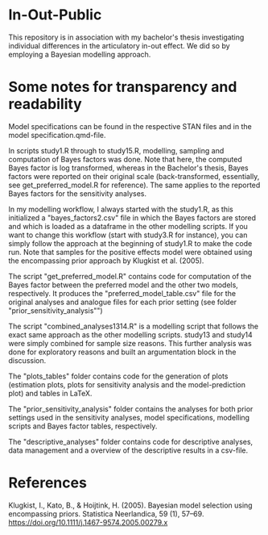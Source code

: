# In-Out-Public
This repository is in association with my bachelor's thesis investigating individual differences in the articulatory in-out effect. 
We did so by employing a Bayesian modelling approach. 

# Some notes for transparency and readability

Model specifications can be found in the respective STAN files and in the model specification.qmd-file. 

In scripts study1.R through to study15.R, modelling, sampling and computation of Bayes factors was done. Note that here, the computed Bayes factor is log transformed, whereas in the Bachelor's thesis, Bayes factors were reported on their original scale (back-transformed, essentially, see get_preferred_model.R for reference). The same applies to the reported Bayes factors for the sensitivity analyses. 


In my modelling workflow, I always started with the study1.R, as this initialized a "bayes_factors2.csv" file in which the Bayes factors are stored and which is loaded as a dataframe in the other modelling scripts. If you want to change this workflow (start with study3.R for instance), you can simply follow the approach at the beginning of study1.R to make the code run. 
Note that samples for the positive effects model were obtained using the encompassing prior approach by Klugkist et al. (2005). 

The script "get_preferred_model.R" contains code for computation of the Bayes factor between the preferred model and the other two models, respectively. It produces the "preferred_model_table.csv" file for the original analyses and analogue files for each prior setting (see folder "prior_sensitivity_analysis"")

The script "combined_analyses1314.R" is a modelling script that follows the exact same approach as the other modelling scripts. study13 and study14 were simply combined for sample size reasons. This further analysis was done for exploratory reasons and built an argumentation block in the discussion. 

The "plots_tables" folder contains code for the generation of plots (estimation plots, plots for sensitivity analysis and the model-prediction plot) and tables in LaTeX. 

The "prior_sensitivity_analysis" folder contains the analyses for both prior settings used in the sensitivity analyses, model specifications, modelling scripts and Bayes factor tables, respectively.

The "descriptive_analyses" folder contains code for descriptive analyses, data management and a overview of the descriptive results in a csv-file.


# References 

Klugkist, I., Kato, B., & Hoijtink, H. (2005). Bayesian model selection using encompassing priors. Statistica Neerlandica, 59 (1), 57–69. 
https://doi.org/10.1111/j.1467-9574.2005.00279.x
